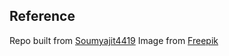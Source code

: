 ## Reference 
Repo built from [Soumyajit4419](https://github.com/soumyajit4419/Portfolio)
Image from [Freepik](https://www.freepik.com/free-vector/code-review-concept-illustration_11435030.htm#fromView=search&page=1&position=31&uuid=fb614a3c-19e1-435c-a229-04cac08202e8)